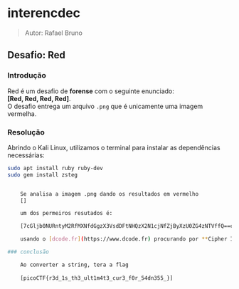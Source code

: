 # interencdec

> Autor: Rafael Bruno

## Desafio: Red

### Introdução

Red é um desafio de **forense** com o seguinte enunciado:  
**[Red, Red, Red, Red]**.  
O desafio entrega um arquivo `.png` que é unicamente uma imagem vermelha.

### Resolução

Abrindo o Kali Linux, utilizamos o terminal para instalar as dependências necessárias:

```bash
sudo apt install ruby ruby-dev
sudo gem install zsteg


    Se analisa a imagem .png dando os resultados em vermelho 
    []

    um dos permeiros resutados é:

    [7cGljb0NURntyM2RfMXNfdGgzX3VsdDFtNHQzX2N1cjNfZjByXzU0ZG4zNTVffQ==cGljb0NURntyM2RfMXNfdGgzX3VsdDFtNHQzX2N1cjNfZjByXzU0ZG4zNTVffQ==cGljb0NURntyM2RfMXNfdGgzX3VsdDFtNHQzX2N1cjNfZjByXzU0ZG4zNTVffQ==cGljb0NURntyM2RfMXNfdGgzX3VsdDFtNHQzX2N1cjNfZjByXzU0ZG4zNTVffQ]

    usando o [dcode.fr](https://www.dcode.fr) procurando por **Cipher Identifier**. Ele irá te mostrar que o valor está em **Base64 Coding**

### conclusão 

    Ao converter a string, tera a flag
     
    [picoCTF{r3d_1s_th3_ult1m4t3_cur3_f0r_54dn355_}]



